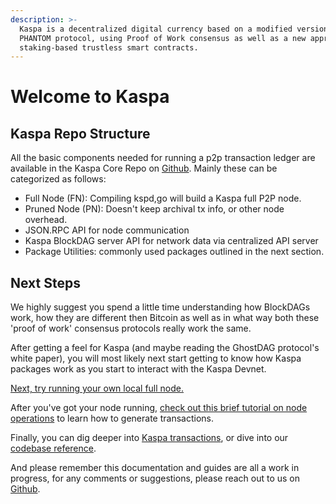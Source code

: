 ```yaml
---
description: >-
  Kaspa is a decentralized digital currency based on a modified version of the
  PHANTOM protocol, using Proof of Work consensus as well as a new approach to
  staking-based trustless smart contracts.
---
```


# Welcome to Kaspa

## Kaspa Repo Structure

All the basic components needed for running a p2p transaction ledger are available in the Kaspa Core Repo on [Github](https://github.com/daglabs).  Mainly these can be categorized as follows:

* Full Node \(FN\):  Compiling kspd,go will build a Kaspa full P2P node.
* Pruned Node \(PN\): Doesn't keep archival tx info, or other node overhead.
* JSON.RPC API for node communication
* Kaspa BlockDAG server API for network data via  centralized API server
* Package Utilities: commonly used packages outlined in the next section.

## Next Steps

We highly suggest you spend a little time understanding how BlockDAGs work, how they are different then Bitcoin as well as in what way both these 'proof of work' consensus protocols really work the same.

After getting a feel for Kaspa \(and maybe reading the GhostDAG protocol's white paper\), you will most likely next start getting to know how Kaspa packages work as you start to interact with the Kaspa Devnet.

[Next, try running your own local full node.](codebase/quick-starting-a-kaspa-local-node.md)

After you've got your node running, [check out this brief tutorial on node operations](codebase/overview-of-kaspa-full-node-operations.md) to learn how to generate transactions.

Finally, you can dig deeper into [Kaspa transactions](codebase/introducing-kaspa-transactions.md), or dive into our [codebase reference](codebase/kspa-codebase/).

And please remember this documentation and guides are all a work in progress, for any comments or suggestions, please reach out to us on [Github](https://github.com/daglabs).







